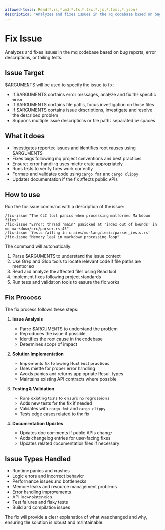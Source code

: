 ```yaml
---
allowed-tools: Read(*.rs,*.md,*.ts,*.tsx,*.js,*.toml,*.json)
description: "Analyzes and fixes issues in the mq codebase based on bug reports or error descriptions."
---
```


# Fix Issue

Analyzes and fixes issues in the mq codebase based on bug reports, error descriptions, or failing tests.

## Issue Target

$ARGUMENTS will be used to specify the issue to fix:
- If $ARGUMENTS contains error messages, analyze and fix the specific error
- If $ARGUMENTS contains file paths, focus investigation on those files
- If $ARGUMENTS contains issue descriptions, investigate and resolve the described problem
- Supports multiple issue descriptions or file paths separated by spaces

## What it does

- Investigates reported issues and identifies root causes using $ARGUMENTS
- Fixes bugs following mq project conventions and best practices
- Ensures error handling uses miette crate appropriately
- Runs tests to verify fixes work correctly
- Formats and validates code using `cargo fmt` and `cargo clippy`
- Updates documentation if the fix affects public APIs

## How to use

Run the fix-issue command with a description of the issue:

```
/fix-issue "The CLI tool panics when processing malformed Markdown files"
/fix-issue "Error: thread 'main' panicked at 'index out of bounds' in mq-markdown/src/parser.rs:45"
/fix-issue "Tests failing in crates/mq-lang/tests/parser_tests.rs"
/fix-issue "Memory leak in markdown processing loop"
```

The command will automatically:
1. Parse $ARGUMENTS to understand the issue context
2. Use Grep and Glob tools to locate relevant code if file paths are mentioned
3. Read and analyze the affected files using Read tool
4. Implement fixes following project standards
5. Run tests and validation tools to ensure the fix works

## Fix Process

The fix process follows these steps:

1. **Issue Analysis**
   - Parse $ARGUMENTS to understand the problem
   - Reproduces the issue if possible
   - Identifies the root cause in the codebase
   - Determines scope of impact

2. **Solution Implementation**
   - Implements fix following Rust best practices
   - Uses miette for proper error handling
   - Avoids panics and returns appropriate Result types
   - Maintains existing API contracts where possible

3. **Testing & Validation**
   - Runs existing tests to ensure no regressions
   - Adds new tests for the fix if needed
   - Validates with `cargo fmt` and `cargo clippy`
   - Tests edge cases related to the fix

4. **Documentation Updates**
   - Updates doc comments if public APIs change
   - Adds changelog entries for user-facing fixes
   - Updates related documentation files if necessary

## Issue Types Handled

- Runtime panics and crashes
- Logic errors and incorrect behavior
- Performance issues and bottlenecks
- Memory leaks and resource management problems
- Error handling improvements
- API inconsistencies
- Test failures and flaky tests
- Build and compilation issues

The fix will provide a clear explanation of what was changed and why, ensuring the solution is robust and maintainable.
